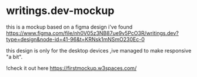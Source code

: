 # writings.dev-mockup
this is a mockup based on a figma design i've found https://www.figma.com/file/nh0V05z3NB87ue9v5PcO3R/writings.dev?type=design&node-id=41-96&t=KRNsk1mNSmO230Ec-0

this design is only for the desktop devices ,ive managed to make responsive "a bit".


!check it out here https://firstmockup.w3spaces.com/
